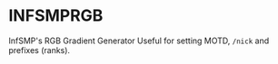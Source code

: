 # INFSMPRGB
InfSMP's RGB Gradient Generator
Useful for setting MOTD, `/nick` and prefixes (ranks).

